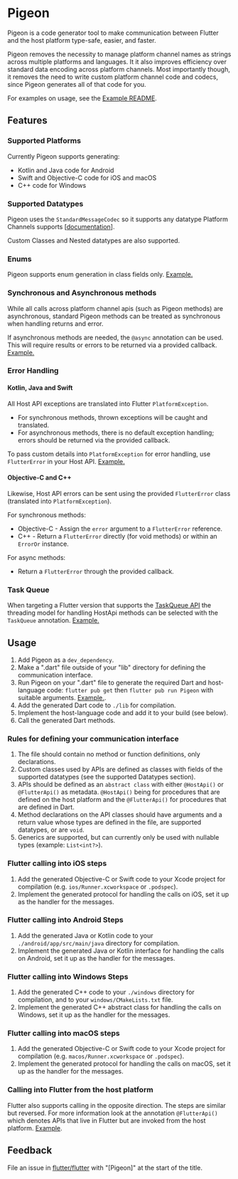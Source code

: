 # Pigeon

Pigeon is a code generator tool to make communication between Flutter and the
host platform type-safe, easier, and faster.

Pigeon removes the necessity to manage platform channel names as strings across multiple platforms and languages.
It it also improves efficiency over standard data encoding across platform channels.
Most importantly though, it removes the need to write custom platform channel code and codecs,
since Pigeon generates all of that code for you.

For examples on usage, see the [Example README](./example/README.md).

## Features

### Supported Platforms

Currently Pigeon supports generating:
* Kotlin and Java code for Android
* Swift and Objective-C code for iOS and macOS
* C++ code for Windows

### Supported Datatypes

Pigeon uses the `StandardMessageCodec` so it supports any datatype Platform
Channels supports
[[documentation](https://flutter.dev/docs/development/platform-integration/platform-channels#codec)].

Custom Classes and Nested datatypes are also supported.

### Enums

Pigeon supports enum generation in class fields only. [Example.](./example/README.md#Enums)

### Synchronous and Asynchronous methods

While all calls across platform channel apis (such as Pigeon methods) are asynchronous,
standard Pigeon methods can be treated as synchronous when handling returns and error.

If asynchronous methods are needed, the `@async` annotation can be used. This will require 
results or errors to be returned via a provided callback. [Example.](./example/README.md#Async)

### Error Handling

#### Kotlin, Java and Swift

All Host API exceptions are translated into Flutter `PlatformException`.
* For synchronous methods, thrown exceptions will be caught and translated.
* For asynchronous methods, there is no default exception handling; errors should be returned via the provided callback.

To pass custom details into `PlatformException` for error handling, use `FlutterError` in your Host API. [Example.](./example/README.md#Error-Handling)

#### Objective-C and C++

Likewise, Host API errors can be sent using the provided `FlutterError` class (translated into `PlatformException`).

For synchronous methods:
* Objective-C - Assign the `error` argument to a `FlutterError` reference.
* C++ - Return a `FlutterError` directly (for void methods) or within an `ErrorOr` instance.

For async methods:
* Return a `FlutterError` through the provided callback.


### Task Queue

When targeting a Flutter version that supports the
[TaskQueue API](https://docs.flutter.dev/development/platform-integration/platform-channels?tab=type-mappings-kotlin-tab#channels-and-platform-threading)
the threading model for handling HostApi methods can be selected with the
`TaskQueue` annotation. [Example.](./example/README.md#Task-Queue)

## Usage

1) Add Pigeon as a `dev_dependency`.
1) Make a ".dart" file outside of your "lib" directory for defining the
   communication interface.
1) Run Pigeon on your ".dart" file to generate the required Dart and
   host-language code: `flutter pub get` then `flutter pub run Pigeon`
   with suitable arguments.  [Example.](./example/README.md#Invocation).
1) Add the generated Dart code to `./lib` for compilation.
1) Implement the host-language code and add it to your build (see below).
1) Call the generated Dart methods.

### Rules for defining your communication interface

1) The file should contain no method or function definitions, only declarations.
1) Custom classes used by APIs are defined as classes with fields of the
   supported datatypes (see the supported Datatypes section).
1) APIs should be defined as an `abstract class` with either `@HostApi()` or
   `@FlutterApi()` as metadata.  `@HostApi()` being for procedures that are defined
   on the host platform and the `@FlutterApi()` for procedures that are defined in Dart.
1) Method declarations on the API classes should have arguments and a return
   value whose types are defined in the file, are supported datatypes, or are
   `void`.
1) Generics are supported, but can currently only be used with nullable types
   (example: `List<int?>`).

### Flutter calling into iOS steps

1) Add the generated Objective-C or Swift code to your Xcode project for compilation
   (e.g. `ios/Runner.xcworkspace` or `.podspec`).
1) Implement the generated protocol for handling the calls on iOS, set it up
   as the handler for the messages.

### Flutter calling into Android Steps

1) Add the generated Java or Kotlin code to your `./android/app/src/main/java` directory
   for compilation.
1) Implement the generated Java or Kotlin interface for handling the calls on Android, set
   it up as the handler for the messages.

### Flutter calling into Windows Steps

1) Add the generated C++ code to your `./windows` directory for compilation, and
   to your `windows/CMakeLists.txt` file.
1) Implement the generated C++ abstract class for handling the calls on Windows,
   set it up as the handler for the messages.

### Flutter calling into macOS steps

1) Add the generated Objective-C or Swift code to your Xcode project for compilation
   (e.g. `macos/Runner.xcworkspace` or `.podspec`).
1) Implement the generated protocol for handling the calls on macOS, set it up
   as the handler for the messages.

### Calling into Flutter from the host platform

Flutter also supports calling in the opposite direction.  The steps are similar
but reversed.  For more information look at the annotation `@FlutterApi()` which
denotes APIs that live in Flutter but are invoked from the host platform. 
[Example](./example/README.md#Flutter-Api).

## Feedback

File an issue in [flutter/flutter](https://github.com/flutter/flutter) with 
"[Pigeon]" at the start of the title.
